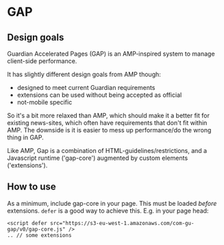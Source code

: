 # GAP

## Design goals

Guardian Accelerated Pages (GAP) is an AMP-inspired system to manage client-side
performance.

It has slightly different design goals from AMP though:

* designed to meet current Guardian requirements
* extensions can be used without being accepted as official
* not-mobile specific

So it's a bit more relaxed than AMP, which should make it a better fit for existing news-sites, which often have requirements that don't fit within AMP. The downside is it is easier to mess up performance/do the wrong thing in GAP.

Like AMP, Gap is a combination of HTML-guidelines/restrictions, and a Javascript runtime ('gap-core') augmented by custom elements ('extensions').

## How to use

As a minimum, include gap-core in your page. This must be loaded *before*
extensions. `defer` is a good way to achieve this. E.g. in your page head:

    <script defer src="https://s3-eu-west-1.amazonaws.com/com-gu-gap/v0/gap-core.js" />
    .. // some extensions
